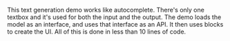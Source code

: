 This text generation demo works like autocomplete. There's only one textbox and it's used for both the input and the output. The demo loads the model as an interface, and uses that interface as an API. It then uses blocks to create the UI. All of this is done in less than 10 lines of code.
